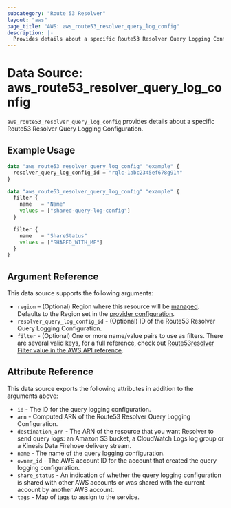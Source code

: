 ```yaml
---
subcategory: "Route 53 Resolver"
layout: "aws"
page_title: "AWS: aws_route53_resolver_query_log_config"
description: |-
  Provides details about a specific Route53 Resolver Query Logging Configuration.
---
```


# Data Source: aws_route53_resolver_query_log_config

`aws_route53_resolver_query_log_config` provides details about a specific Route53 Resolver Query Logging Configuration.

## Example Usage

```terraform
data "aws_route53_resolver_query_log_config" "example" {
  resolver_query_log_config_id = "rqlc-1abc2345ef678g91h"
}
```

```terraform
data "aws_route53_resolver_query_log_config" "example" {
  filter {
    name   = "Name"
    values = ["shared-query-log-config"]
  }

  filter {
    name   = "ShareStatus"
    values = ["SHARED_WITH_ME"]
  }
}
```

## Argument Reference

This data source supports the following arguments:

* `region` – (Optional) Region where this resource will be [managed](https://docs.aws.amazon.com/general/latest/gr/rande.html#regional-endpoints). Defaults to the Region set in the [provider configuration](https://registry.terraform.io/providers/hashicorp/aws/latest/docs#aws-configuration-reference).
* `resolver_query_log_config_id` - (Optional) ID of the Route53 Resolver Query Logging Configuration.
* `filter` - (Optional) One or more name/value pairs to use as filters. There are
several valid keys, for a full reference, check out
[Route53resolver Filter value in the AWS API reference][1].

## Attribute Reference

This data source exports the following attributes in addition to the arguments above:

* `id` - The ID for the query logging configuration.
* `arn` - Computed ARN of the Route53 Resolver Query Logging Configuration.
* `destination_arn` - The ARN of the resource that you want Resolver to send query logs: an Amazon S3 bucket, a CloudWatch Logs log group or a Kinesis Data Firehose delivery stream.
* `name` - The name of the query logging configuration.
* `owner_id` - The AWS account ID for the account that created the query logging configuration.
* `share_status` - An indication of whether the query logging configuration is shared with other AWS accounts or was shared with the current account by another AWS account.
* `tags` - Map of tags to assign to the service.

[1]: https://docs.aws.amazon.com/Route53/latest/APIReference/API_route53resolver_Filter.html
